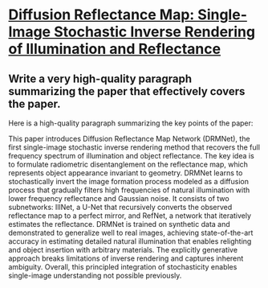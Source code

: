 # [Diffusion Reflectance Map: Single-Image Stochastic Inverse Rendering of   Illumination and Reflectance](https://arxiv.org/abs/2312.04529)

## Write a very high-quality paragraph summarizing the paper that effectively covers the paper.

 Here is a high-quality paragraph summarizing the key points of the paper:

This paper introduces Diffusion Reflectance Map Network (DRMNet), the first single-image stochastic inverse rendering method that recovers the full frequency spectrum of illumination and object reflectance. The key idea is to formulate radiometric disentanglement on the reflectance map, which represents object appearance invariant to geometry. DRMNet learns to stochastically invert the image formation process modeled as a diffusion process that gradually filters high frequencies of natural illumination with lower frequency reflectance and Gaussian noise. It consists of two subnetworks: IllNet, a U-Net that recursively converts the observed reflectance map to a perfect mirror, and RefNet, a network that iteratively estimates the reflectance. DRMNet is trained on synthetic data and demonstrated to generalize well to real images, achieving state-of-the-art accuracy in estimating detailed natural illumination that enables relighting and object insertion with arbitrary materials. The explicitly generative approach breaks limitations of inverse rendering and captures inherent ambiguity. Overall, this principled integration of stochasticity enables single-image understanding not possible previously.
